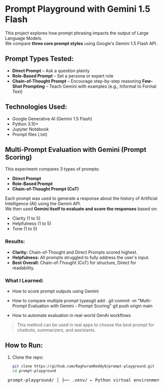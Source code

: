 #  Prompt Playground with Gemini 1.5 Flash

This project explores how prompt phrasing impacts the output of Large Language Models.  
We compare **three core prompt styles** using Google's Gemini 1.5 Flash API.

## Prompt Types Tested:
- **Direct Prompt** – Ask a question plainly
- **Role-Based Prompt** – Set a persona or expert role
- **Chain-of-Thought Prompt** – Encourage step-by-step reasoning
**Few-Shot Prompting** – Teach Gemini with examples (e.g., Informal to Formal Text)

## Technologies Used:
- Google Generative AI (Gemini 1.5 Flash)
- Python 3.10+
- Jupyter Notebook
- Prompt files (.txt)


## Multi-Prompt Evaluation with Gemini (Prompt Scoring)

This experiment compares 3 types of prompts:

- **Direct Prompt**
- **Role-Based Prompt**
- **Chain-of-Thought Prompt (CoT)**

Each prompt was used to generate a response about the history of Artificial Intelligence (AI) using the Gemini API.  
We then used **Gemini itself to evaluate and score the responses** based on:

- Clarity (1 to 5)
- Helpfulness (1 to 5)
- Tone (1 to 5)

### Results:
- **Clarity:** Chain-of-Thought and Direct Prompts scored highest.
- **Helpfulness:** All prompts struggled to fully address the user's input.
- **Best Overall:** Chain-of-Thought (CoT) for structure, Direct for readability.

###  What I Learned:
- How to score prompt outputs using Gemini
- How to compare multiple prompt typesgit add .
git commit -m "Multi-Prompt Evaluation with Gemini - Prompt Scoring"
git push origin main

- How to automate evaluation in real-world GenAI workflows

> This method can be used in real apps to choose the best prompt for chatbots, summarizers, and assistants.


## How to Run:
1. Clone the repo:
   ```bash
   git clone https://github.com/RaghuramReddy9/prompt-playground.git
   cd prompt-playground

<pre> prompt-playground/ │ ├── .venv/ ← Python virtual environment ├── .gitignore ├── README.md ├── requirements.txt │ ├── notebooks/ ← Jupyter notebooks │ └── prompt_playground.ipynb │ ├── prompts/ ← All prompt templates │ ├── cot.txt │ ├── direct.txt │ ├── few_shot.txt ← ✅ renamed for consistency │ ├── role_based.txt │ ├── scorer.txt │ └── sentiment_template.txt │ ├── scripts/ ← Python scripts for app logic │ ├── generate_and_score.py │ └── generate_from_template.py └── .env ← API keys (not pushed to GitHub) </pre>